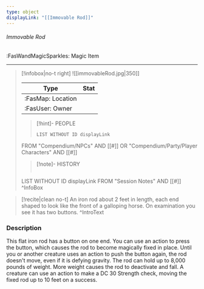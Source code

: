 ```yaml
---
type: object
displayLink: "[[Immovable Rod]]"
---
```


###### Immovable Rod
<span class="sub2">:FasWandMagicSparkles: Magic Item</span>
___

> [!infobox|no-t right]
> ![[immovableRod.jpg|350]]
>
> | Type | Stat |
> | ---- | ---- |
> | :FasMap: Location | |
> | :FasUser: Owner | |
>>[!hint]- PEOPLE
>>```dataview
>>LIST WITHOUT ID displayLink
>FROM "Compendium/NPCs" AND [[#]] OR "Compendium/Party/Player Characters" AND [[#]]
>
>>[!note]- HISTORY
>>```dataview
>LIST WITHOUT ID displayLink
>FROM "Session Notes" AND [[#]]
>^InfoBox

>[!recite|clean no-t]
>	An iron rod about 2 feet in length, each end shaped to look like the front of a galloping horse. On examination you see it has two buttons.
>^IntroText

### Description
This flat iron rod has a button on one end. You can use an action to press the button, which causes the rod to become magically fixed in place. Until you or another creature uses an action to push the button again, the rod doesn't move, even if it is defying gravity. The rod can hold up to 8,000 pounds of weight. More weight causes the rod to deactivate and fall. A creature can use an action to make a DC 30 Strength check, moving the fixed rod up to 10 feet on a success.